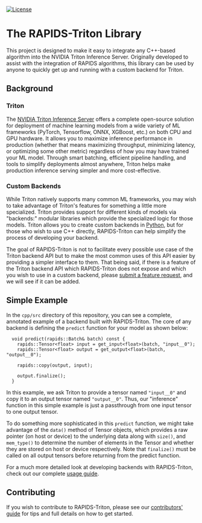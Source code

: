 <!--
Copyright (c) 2021, NVIDIA CORPORATION.

Licensed under the Apache License, Version 2.0 (the "License");
you may not use this file except in compliance with the License.
You may obtain a copy of the License at

    http://www.apache.org/licenses/LICENSE-2.0

Unless required by applicable law or agreed to in writing, software
distributed under the License is distributed on an "AS IS" BASIS,
WITHOUT WARRANTIES OR CONDITIONS OF ANY KIND, either express or implied.
See the License for the specific language governing permissions and
limitations under the License.
-->

[![License](https://img.shields.io/badge/License-Apache%202.0-blue.svg)](https://opensource.org/licenses/Apache-2.0)

# The RAPIDS-Triton Library

This project is designed to make it easy to integrate any C++-based algorithm
into the NVIDIA Triton Inference Server. Originally developed to assist with
the integration of RAPIDS algorithms, this library can be used by anyone to
quickly get up and running with a custom backend for Triton.

## Background

### Triton

The [NVIDIA Triton Inference
Server](https://developer.nvidia.com/nvidia-triton-inference-server) offers a
complete open-source solution for deployment of machine learning models from a
wide variety of ML frameworks (PyTorch, Tensorflow, ONNX, XGBoost, etc.) on
both CPU and GPU hardware. It allows you to maximize inference performance in
production (whether that means maximizing throughput, minimizing latency, or
optimizing some other metric) regardless of how you may have trained your ML
model. Through smart batching, efficient pipeline handling, and tools to
simplify deployments almost anywhere, Triton helps make production inference
serving simpler and more cost-effective.

### Custom Backends

While Triton natively supports many common ML frameworks, you may wish to take
advantage of Triton's features for something a little more specialized. Triton
provides support for different kinds of models via "backends:" modular
libraries which provide the specialized logic for those models. Triton allows
you to create custom backends in 
[Python](https://github.com/triton-inference-server/python_backend), but for
those who wish to use C++ directly, RAPIDS-Triton can help simplify the process
of developing your backend.

The goal of RAPIDS-Triton is not to facilitate every possible use case of the
Triton backend API but to make the most common uses of this API easier by
providing a simpler interface to them. That being said, if there is a feature
of the Triton backend API which RAPIDS-Triton does not expose and which you
wish to use in a custom backend, please [submit a feature
request](https://github.com/rapidsai/rapids-triton/issues), and we will see if
it can be added.

## Simple Example

In the `cpp/src` directory of this repository, you can see a complete,
annotated example of a backend built with RAPIDS-Triton. The core of any
backend is defining the `predict` function for your model as shown below:

```
  void predict(rapids::Batch& batch) const {
    rapids::Tensor<float> input = get_input<float>(batch, "input__0");
    rapids::Tensor<float> output = get_output<float>(batch, "output__0");

    rapids::copy(output, input);

    output.finalize();
  }
```

In this example, we ask Triton to provide a tensor named `"input__0"` and copy
it to an output tensor named `"output__0"`. Thus, our "inference" function in
this simple example is just a passthrough from one input tensor to one output
tensor.

To do something more sophisticated in this `predict` function, we might take
advantage of the `data()` method of Tensor objects, which provides a raw
pointer (on host or device) to the underlying data along with `size()`, and
`mem_type()` to determine the number of elements in the Tensor and whether they
are stored on host or device respectively. Note that `finalize()` must be
called on all output tensors before returning from the predict function.

For a much more detailed look at developing backends with RAPIDS-Triton,
check out our complete [usage guide](https://github.com/rapidsai/rapids-triton/blob/main/docs/usage.md).

## Contributing

If you wish to contribute to RAPIDS-Triton, please see our [contributors'
guide](https://github.com/rapidsai/rapids-triton/blob/main/CONTRIBUTING.md) for
tips and full details on how to get started.
